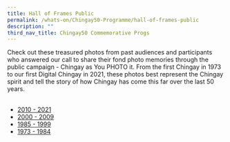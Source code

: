 ```yaml
---
title: Hall of Frames Public
permalink: /whats-on/Chingay50-Programme/hall-of-frames-public
description: ""
third_nav_title: Chingay50 Commemorative Progs
---
```

Check out these treasured photos from past audiences and participants who answered our call to share their fond photo memories through the public campaign - Chingay as You PHOTO it. From the first Chingay in 1973 to our first Digital Chingay in 2021, these photos best represent the Chingay spirit and tell the story of how Chingay has come this far over the last 50 years.
<br></br>

* [2010 - 2021](/hall-of-frames/2010-2021)
* [2000 - 2009](/hall-of-frames/2000-2009)
* [1985 - 1999](/hall-of-frames/1985-1999)
* [1973 - 1984](/hall-of-frames/1973-1984)
